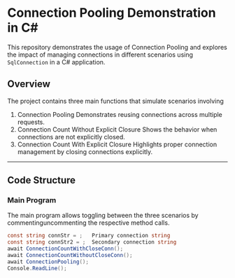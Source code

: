 # Connection Pooling Demonstration in C#

This repository demonstrates the usage of Connection Pooling and explores the impact of managing connections in different scenarios using `SqlConnection` in a C# application.

## Overview

The project contains three main functions that simulate scenarios involving
1. Connection Pooling Demonstrates reusing connections across multiple requests.
2. Connection Count Without Explicit Closure Shows the behavior when connections are not explicitly closed.
3. Connection Count With Explicit Closure Highlights proper connection management by closing connections explicitly.

---

## Code Structure

### Main Program
The main program allows toggling between the three scenarios by commentinguncommenting the respective method calls.

```csharp
const string connStr = ;   Primary connection string
const string connStr2 = ;  Secondary connection string
await ConnectionCountWithCloseConn();
await ConnectionCountWithoutCloseConn();
await ConnectionPooling();
Console.ReadLine();